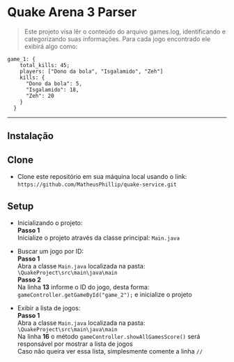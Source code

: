 # Quake Arena 3 Parser
> Este projeto visa lêr o conteúdo do arquivo games.log,
> identificando e categorizando suas informações.
> Para cada jogo encontrado ele exibirá algo como:
```
game_1: {
    total_kills: 45;
    players: ["Dono da bola", "Isgalamido", "Zeh"]
    kills: {
      "Dono da bola": 5,
      "Isgalamido": 18,
      "Zeh": 20
    }
  }
```
---
## Instalação
## Clone
- Clone este repositório em sua máquina local usando o link: `https://github.com/MatheusPhillip/quake-service.git` 
## Setup
- Inicializando o projeto: <br />
__Passo 1__ <br />
Inicialize o projeto através da classe principal: `Main.java` <br />

- Buscar um jogo por ID: <br />
__Passo 1__ <br />
Abra a classe `Main.java` localizada na pasta: `\QuakeProject\src\main\java\main` <br />
__Passo 2__ <br />
Na linha __13__ informe o ID do jogo, desta forma: `gameController.getGameById("game_2");` e inicialize o projeto <br />

- Exibir a lista de jogos: <br />
__Passo 1__ <br />
Abra a classe `Main.java` localizada na pasta: `\QuakeProject\src\main\java\main` <br />
Na linha __16__ o método `gameController.showAllGamesScore()` será responsável por mostrar a lista de jogos <br />
Caso não queira ver essa lista, simplesmente comente a linha `//` <br />
